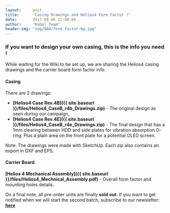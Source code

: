 ```yaml
---
layout:     post
title:      "Casing Drawings and Helios4 Form Factor !"
date:       2017-08-06 12:00:00
author:     "Kobol Team"
header-img: "img/004/form_factor-bg.jpg"
---
```


### If you want to design your own casing, this is the info you need !

While waiting for the Wiki to be set up, we are sharing the Helios4 casing drawings and the carrier board form factor info.

#### Casing

There are 2 drawings:

*   **[Heliso4 Case Rev.4B]({{ site.baseurl }}/files/Helios4_CaseB_r4b_Drawings.zip)** - The original design as seen during our campaign,
*   **[Helios4 Case Rev.4E]({{ site.baseurl }}/files/Helios4_CaseB_r4e_Drawings.zip)** - The final design that has a 1mm clearing between HDD and side plates for vibration absorption O-ring. Plus a plain area on the front plate for a potential OLED screen.

Note: The drawings were made with SketchUp. Each zip also contains an export in DXF and EPS.

#### Carrier Board

**[Helios 4 Mechanical Assembly]({{ site.baseurl }}/files/Helios4_Mechnical_Assembly.pdf)** - Overall form factor and mounting holes details.

On a final note, all pre-order units are finally **sold out**. If you want to get notified when we will start the second batch, subscribe to our newsletter: **[here](http://kobol.io/helios4/subscribe.html)**
